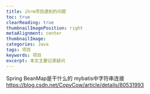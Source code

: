 ```yaml
---
title: ihrm项目遇到的问题
toc: true
clearReading: true
thumbnailImagePosition: right
metaAlignment: center
thumbnailImage:
categories: Java
tags: 项目
keywords: 项目
excerpt: 本文主要记录疑问
---
```


Spring BeanMap是干什么的
mybatis中字符串连接
https://blog.csdn.net/CopyCow/article/details/80531993